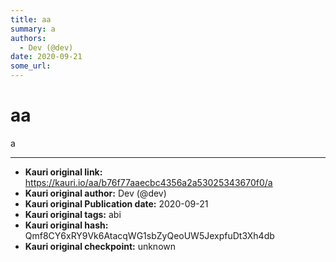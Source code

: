 ```yaml
---
title: aa
summary: a
authors:
  - Dev (@dev)
date: 2020-09-21
some_url: 
---
```


# aa


a


---

- **Kauri original link:** https://kauri.io/aa/b76f77aaecbc4356a2a53025343670f0/a
- **Kauri original author:** Dev (@dev)
- **Kauri original Publication date:** 2020-09-21
- **Kauri original tags:** abi
- **Kauri original hash:** Qmf8CY6xRY9Vk6AtacqWG1sbZyQeoUW5JexpfuDt3Xh4db
- **Kauri original checkpoint:** unknown



